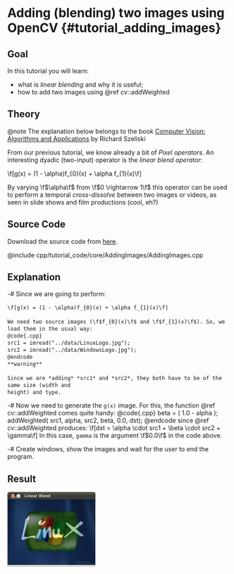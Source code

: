 Adding (blending) two images using OpenCV {#tutorial_adding_images}
=========================================

Goal
----

In this tutorial you will learn:

-   what is *linear blending* and why it is useful;
-   how to add two images using @ref cv::addWeighted

Theory
------

@note
   The explanation below belongs to the book [Computer Vision: Algorithms and
    Applications](http://szeliski.org/Book/) by Richard Szeliski

From our previous tutorial, we know already a bit of *Pixel operators*. An interesting dyadic
(two-input) operator is the *linear blend operator*:

\f[g(x) = (1 - \alpha)f_{0}(x) + \alpha f_{1}(x)\f]

By varying \f$\alpha\f$ from \f$0 \rightarrow 1\f$ this operator can be used to perform a temporal
*cross-dissolve* between two images or videos, as seen in slide shows and film productions (cool,
eh?)

Source Code
-----------

Download the source code from
[here](https://github.com/Itseez/opencv/tree/master/samples/cpp/tutorial_code/core/AddingImages/AddingImages.cpp).

@include cpp/tutorial_code/core/AddingImages/AddingImages.cpp

Explanation
-----------

-#  Since we are going to perform:

    \f[g(x) = (1 - \alpha)f_{0}(x) + \alpha f_{1}(x)\f]

    We need two source images (\f$f_{0}(x)\f$ and \f$f_{1}(x)\f$). So, we load them in the usual way:
    @code{.cpp}
    src1 = imread("../data/LinuxLogo.jpg");
    src2 = imread("../data/WindowsLogo.jpg");
    @endcode
    **warning**

    Since we are *adding* *src1* and *src2*, they both have to be of the same size (width and
    height) and type.

-#  Now we need to generate the `g(x)` image. For this, the function @ref cv::addWeighted comes quite handy:
    @code{.cpp}
    beta = ( 1.0 - alpha );
    addWeighted( src1, alpha, src2, beta, 0.0, dst);
    @endcode
    since @ref cv::addWeighted  produces:
    \f[dst = \alpha \cdot src1 + \beta \cdot src2 + \gamma\f]
    In this case, `gamma` is the argument \f$0.0\f$ in the code above.

-#  Create windows, show the images and wait for the user to end the program.

Result
------

![](images/Adding_Images_Tutorial_Result_Big.jpg)
